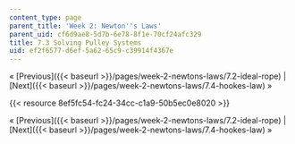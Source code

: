 ```yaml
---
content_type: page
parent_title: 'Week 2: Newton''s Laws'
parent_uid: cf6d9ae8-5d7b-6e78-8f1e-70cf24afc329
title: 7.3 Solving Pulley Systems
uid: ef2f6577-d6ef-5a62-65c9-c39914f4367e
---
```


« [Previous]({{< baseurl >}}/pages/week-2-newtons-laws/7.2-ideal-rope) | [Next]({{< baseurl >}}/pages/week-2-newtons-laws/7.4-hookes-law) »

{{< resource 8ef5fc54-fc24-34cc-c1a9-50b5ec0e8020 >}}

« [Previous]({{< baseurl >}}/pages/week-2-newtons-laws/7.2-ideal-rope) | [Next]({{< baseurl >}}/pages/week-2-newtons-laws/7.4-hookes-law) »